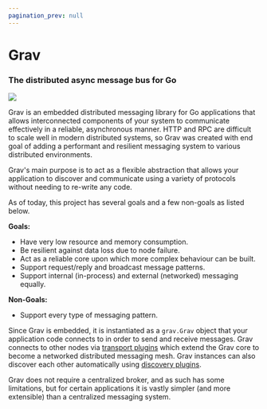 ```yaml
---
pagination_prev: null
---
```


# Grav

### The distributed async message bus for Go

![](/img/SOS_Grav-Long-FullColour.svg)

Grav is an embedded distributed messaging library for Go applications 
that allows interconnected components of your system to communicate 
effectively in a reliable, asynchronous manner. HTTP and RPC are difficult 
to scale well in modern distributed systems, so Grav was created with
end goal of adding a performant and resilient messaging system to 
various distributed environments.

Grav's main purpose is to act as a flexible abstraction that allows 
your application to discover and communicate using a variety of 
protocols without needing to re-write any code.

As of today, this project has several goals and a few non-goals as listed below.

**Goals:**

* Have very low resource and memory consumption.
* Be resilient against data loss due to node failure.
* Act as a reliable core upon which more complex behaviour can be built.
* Support request/reply and broadcast message patterns.
* Support internal \(in-process\) and external \(networked\) messaging equally.

**Non-Goals:**

* Support every type of messaging pattern.

Since Grav is embedded, it is instantiated as a `grav.Grav` object
that your application code connects to in order to send and receive messages. 
Grav connects to other nodes via [transport plugins](../../meshing/transports/) which extend
the Grav core to become a networked distributed messaging mesh. 
Grav instances can also discover each other automatically using 
[discovery plugins](../../meshing/discovery/). 
 
 Grav does not require a centralized broker, and as such has some limitations, 
 but for certain applications it is vastly simpler (and more extensible) 
 than a centralized messaging system.